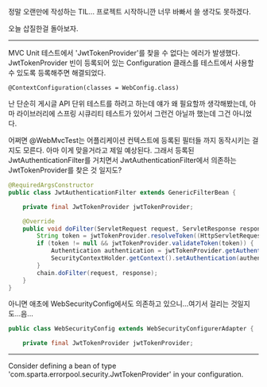 정말 오랜만에 작성하는 TIL...
프로젝트 시작하니깐 너무 바빠서 쓸 생각도 못하겠다.

오늘 삽질한걸 돌아보자.

---

MVC Unit 테스트에서 'JwtTokenProvider'를 찾을 수 없다는 에러가 발생했다.
JwtTokenProvider 빈이 등록되어 있는 Configuration 클래스를 테스트에서 사용할 수 있도록 등록해주면 해결되었다.

`@ContextConfiguration(classes = WebConfig.class)`

난 단순히 게시글 API 단위 테스트를 하려고 하는데 얘가 왜 필요할까 생각해봤는데,
아마 라이브러리에 스프링 시큐리티 테스트가 있어서 그런건 아닐까 했는데 그건 아니었다.

어쩌면 @WebMvcTest는 어플리케이션 컨텍스트에 등록된 필터들 까지 동작시키는 걸지도 모른다. 아마 이게 맞을거라고 제일 예상된다.
그래서 등록된 JwtAuthenticationFilter를 거치면서 JwtAuthenticationFilter에서 의존하는 JwtTokenProvider를 찾은 것 일지도?

```java
@RequiredArgsConstructor
public class JwtAuthenticationFilter extends GenericFilterBean {

    private final JwtTokenProvider jwtTokenProvider;

    @Override
    public void doFilter(ServletRequest request, ServletResponse response, FilterChain chain) throws IOException, ServletException {
        String token = jwtTokenProvider.resolveToken((HttpServletRequest) request);
        if (token != null && jwtTokenProvider.validateToken(token)) {
            Authentication authentication = jwtTokenProvider.getAuthentication(token);
            SecurityContextHolder.getContext().setAuthentication(authentication);
        }
        chain.doFilter(request, response);
    }
}
```

아니면 애초에 WebSecurityConfig에서도 의존하고 있으니...여기서 걸리는 것일지도...음...

```java
public class WebSecurityConfig extends WebSecurityConfigurerAdapter {

    private final JwtTokenProvider jwtTokenProvider;


```



---

Consider defining a bean of type 'com.sparta.errorpool.security.JwtTokenProvider' in your configuration.
